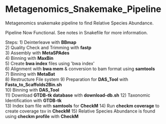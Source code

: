 # Metagenomics_Snakemake_Pipeline
Metagenomics snakemake pipeline to find Relative Species Abundance. 
   
Pipeline Now Functional. See notes in Snakefile for more information.
  
 Steps:
 1)‎ Deinterleave with **BBmap**  
 2) Quality Check and Trimming with **fastp**   
 3) Assembly with **MetaSPAdes**  
 4) Binning with **MaxBin**   
 5) Create **bwa index** files using 'bwa index'  
 6) Alignment with **bwa mem** & conversion to bam format using **samtools**  
 7) Binning with **MetaBat**   
 8) Restructure File system
 9) Preparation for **DAS_Tool** with **Fasta_to_Scaffolds2Bin.sh**  
 10) Binning with **DAS_Tool**   
 11) Download **GTDB-tk database** with **download-db.sh**
 12) Taxonomic Identification with **GTDB-tk**   
 13) Index bam file with **samtools** for **CheckM**
 14) Run **checkm coverage** to create coverage tsv in **CheckM**
 15) Relative Species Abundance is found using **checkm profile** with **CheckM**   

  

